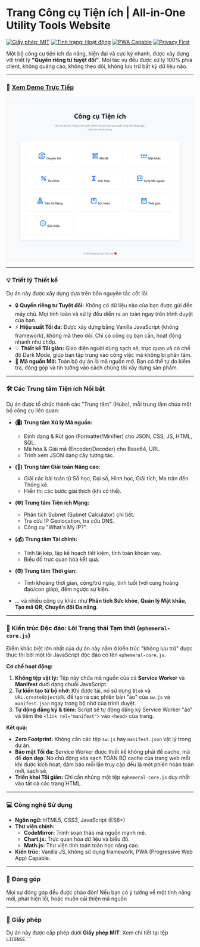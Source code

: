 # Trang Công cụ Tiện ích | All-in-One Utility Tools Website

[![Giấy phép: MIT](https://img.shields.io/badge/Giấy%20phép-MIT-blue.svg)](https://opensource.org/licenses/MIT)
[![Tình trạng: Hoạt động](https://img.shields.io/badge/Tình%20trạng-Hoạt%20động-brightgreen)](https://github.com/Namtran592005/ultility)
[![PWA Capable](https://img.shields.io/badge/PWA-Capable-5A0FC8?logo=pwa)](https://web.dev/progressive-web-apps/)
[![Privacy First](https://img.shields.io/badge/Privacy-First-red)](./ephemeral-core.js)

Một bộ công cụ tiện ích đa năng, hiện đại và cực kỳ nhanh, được xây dựng với triết lý **"Quyền riêng tư tuyệt đối"**. Mọi tác vụ đều được xử lý 100% phía client, không quảng cáo, không theo dõi, không lưu trữ bất kỳ dữ liệu nào.

---

### 🚀 **[Xem Demo Trực Tiếp](https://tranvohoangnam.id.vn/utility/)**

![Ảnh chụp màn hình Công cụ Tiện ích](./Screenshot.jpeg)

---

### 💡 Triết lý Thiết kế

Dự án này được xây dựng dựa trên bốn nguyên tắc cốt lõi:

*   🔒 **Quyền riêng tư Tuyệt đối:** Không có dữ liệu nào của bạn được gửi đến máy chủ. Mọi tính toán và xử lý đều diễn ra an toàn ngay trên trình duyệt của bạn.
*   ⚡ **Hiệu suất Tối đa:** Được xây dựng bằng Vanilla JavaScript (không framework), không mã theo dõi. Chỉ có công cụ bạn cần, hoạt động nhanh như chớp.
*   ✨ **Thiết kế Tối giản:** Giao diện người dùng sạch sẽ, trực quan và có chế độ Dark Mode, giúp bạn tập trung vào công việc mà không bị phân tâm.
*   📖 **Mã nguồn Mở:** Toàn bộ dự án là mã nguồn mở. Bạn có thể tự do kiểm tra, đóng góp và tin tưởng vào cách chúng tôi xây dựng sản phẩm.

---

### 🛠️ Các Trung tâm Tiện ích Nổi bật

Dự án được tổ chức thành các "Trung tâm" (Hubs), mỗi trung tâm chứa một bộ công cụ liên quan:

*   **(🖥️) Trung tâm Xử lý Mã nguồn:**
    *   Định dạng & Rút gọn (Formatter/Minifier) cho JSON, CSS, JS, HTML, SQL.
    *   Mã hóa & Giải mã (Encoder/Decoder) cho Base64, URL.
    *   Trình xem JSON dạng cây tương tác.

*   **(🧠) Trung tâm Giải toán Nâng cao:**
    *   Giải các bài toán từ Số học, Đại số, Hình học, Giải tích, Ma trận đến Thống kê.
    *   Hiển thị các bước giải thích (khi có thể).

*   **(🌐) Trung tâm Tiện ích Mạng:**
    *   Phân tích Subnet (Subnet Calculator) chi tiết.
    *   Tra cứu IP Geolocation, tra cứu DNS.
    *   Công cụ "What's My IP?".

*   **(💰) Trung tâm Tài chính:**
    *   Tính lãi kép, lập kế hoạch tiết kiệm, tính toán khoản vay.
    *   Biểu đồ trực quan hóa kết quả.

*   **(⏰) Trung tâm Thời gian:**
    *   Tính khoảng thời gian, cộng/trừ ngày, tính tuổi (với cung hoàng đạo/con giáp), đếm ngược sự kiện.

*   ... và nhiều công cụ khác như **Phân tích Sức khỏe**, **Quản lý Mật khẩu**, **Tạo mã QR**, **Chuyển đổi Đa năng**.

---

### 🔬 Kiến trúc Độc đáo: Lõi Trạng thái Tạm thời (`ephemeral-core.js`)

Điểm khác biệt lớn nhất của dự án này nằm ở kiến trúc "không lưu trữ" được thực thi bởi một lõi JavaScript độc đáo có tên `ephemeral-core.js`.

**Cơ chế hoạt động:**
1.  **Không tệp vật lý:** Tệp này chứa mã nguồn của cả **Service Worker** và **Manifest** dưới dạng chuỗi JavaScript.
2.  **Tự kiến tạo từ bộ nhớ:** Khi được tải, nó sử dụng `Blob` và `URL.createObjectURL` để tạo ra các phiên bản "ảo" của `sw.js` và `manifest.json` ngay trong bộ nhớ của trình duyệt.
3.  **Tự động đăng ký & tiêm:** Script sẽ tự động đăng ký Service Worker "ảo" và tiêm thẻ `<link rel="manifest">` vào `<head>` của trang.

**Kết quả:**
*   **Zero Footprint:** Không cần các tệp `sw.js` hay `manifest.json` vật lý trong dự án.
*   **Bảo mật Tối đa:** Service Worker được thiết kế không phải để cache, mà để **dọn dẹp**. Nó chủ động xóa sạch TOÀN BỘ cache của trang web mỗi khi được kích hoạt, đảm bảo mỗi lần truy cập đều là một phiên hoàn toàn mới, sạch sẽ.
*   **Triển khai Tối giản:** Chỉ cần nhúng một tệp `ephemeral-core.js` duy nhất vào tất cả các trang HTML.

---

### 💻 Công nghệ Sử dụng

*   **Ngôn ngữ:** HTML5, CSS3, JavaScript (ES6+)
*   **Thư viện chính:**
    *   **CodeMirror:** Trình soạn thảo mã nguồn mạnh mẽ.
    *   **Chart.js:** Trực quan hóa dữ liệu và biểu đồ.
    *   **Math.js:** Thư viện tính toán toán học nâng cao.
*   **Kiến trúc:** Vanilla JS, không sử dụng framework, PWA (Progressive Web App) Capable.

---

### 🙌 Đóng góp

Mọi sự đóng góp đều được chào đón! Nếu bạn có ý tưởng về một tính năng mới, phát hiện lỗi, hoặc muốn cải thiện mã nguồn

---

### 📜 Giấy phép

Dự án này được cấp phép dưới **Giấy phép MIT**. Xem chi tiết tại tệp `LICENSE`.```
